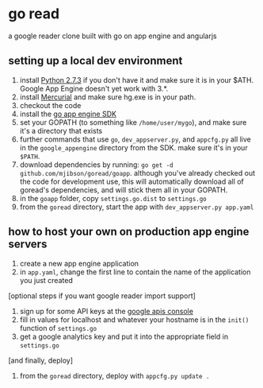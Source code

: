 # go read

a google reader clone built with go on app engine and angularjs

## setting up a local dev environment

1. install [Python 2.7.3](http://www.python.org/download/releases/2.7.3/#id5) if you don't have it and make sure it is in your $ATH. Google App Engine doesn't yet work with 3.*.
1. install [Mercurial](http://mercurial.selenic.com/wiki/Download) and make sure hg.exe is in your path.
1. checkout the code
1. install the [go app engine SDK](https://developers.google.com/appengine/downloads#Google_App_Engine_SDK_for_Go)
1. set your GOPATH (to something like `/home/user/mygo`), and make sure it's a directory that exists
1. further commands that use `go`, `dev_appserver.py`, and `appcfg.py` all live in the `google_appengine` directory from the SDK. make sure it's in your `$PATH`.
1. download dependencies by running: `go get -d github.com/mjibson/goread/goapp`. although you've already checked out the code for development use, this will automatically download all of goread's dependencies, and will stick them all in your GOPATH.
1. in the `goapp` folder, copy `settings.go.dist` to `settings.go`
1. from the `goread` directory, start the app with `dev_appserver.py app.yaml`

## how to host your own on production app engine servers

1. create a new app engine application
1. in `app.yaml`, change the first line to contain the name of the application you just created

[optional steps if you want google reader import support]

1. sign up for some API keys at the [google apis console](https://code.google.com/apis/console/)
1. fill in values for localhost and whatever your hostname is in the `init()` function of `settings.go`
1. get a google analytics key and put it into the appropriate field in `settings.go`

[and finally, deploy]

1. from the `goread` directory, deploy with `appcfg.py update .`
